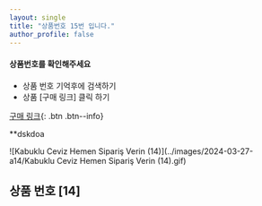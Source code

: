 ```yaml
---
layout: single
title: "상품번호 15번 입니다."
author_profile: false
---
```




<div class="notice--info">
<h4> 상품번호를 확인해주세요 </h4>
<ul>
    <li> 상품 번호 기억후에 검색하기 </li>
    <li> 상품 [구매 링크] 클릭 하기 </li>
</ul>
</div>


[구매 링크](https://link.coupang.com/a/bvGGyv){: .btn .btn--info}



**dskdoa

![Kabuklu Ceviz   Hemen Sipariş Verin (14)](../images/2024-03-27-a14/Kabuklu Ceviz   Hemen Sipariş Verin (14).gif)





## 상품 번호 [14]